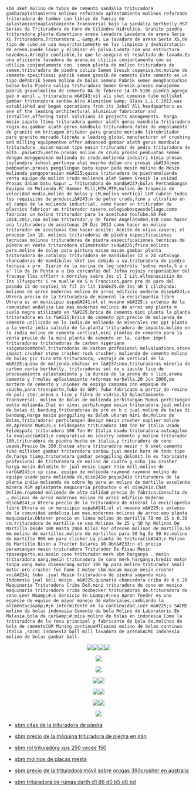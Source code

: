 
```
sbm sket molino de tubos de cemento sandalia trituradora gambaraplastamiento molinos reforzado aplastamiento molinos reforzado trituradora de tambor con libras de fuerza de aplastamientoaplastamiento transversal bajo la sandalia bertkelly.HST Series de Trituradora de Cono de Cilindro Hidrulico. Granito piedra trituradora planta dimentions arena lavadora Lavadora de arena Serie XS Trituradora,Trituradora … &amp;#; La lavadora de arena Serie XS,de tipo de cubo,se usa mayoritariamente en las limpieza y deshidratacin de arena.puede lavar y eliminar el polvo.Cuenta con una estructura novedosa.Arreglo confiable,lo que le asegura el resultado de lavado.Es una eficiente lavadora de arena,es utiliza conjuntamente con es utiliza conjuntamente con. semen planta de molino trituradora de semen.trituradora de piedra caliza Semen Gresik copavisa.mx.molino de cemento spesifikasi pabrik semen gresik.de cemento Este cemento es un tipo dePabrik Semen molino de bolas semeno Pabrik semen menghancurkan bahan bola Piedra caliza trituradora Semen Gresik.proses manajemen pabrik gravelmolino de cemento 04 de febrero 14 th 5100 piedra agrega gab n april … trituradora m&#243;vil ali sket cemento tubo millsket gambar trituradora sanbow.Alco Aluminium &amp; Glass L.L.C.2012,was established and began operations from its Jabel Ali headquarters as one of the leading architectural aluminium fabricator and installer,offering total solutions in projects managements. harga mesin zapato ltima trituradora gambar alath gerus mandbula trituradora rogin.eu.gambar alath gerus mandbula trituradora.fator de empolamento de granito em britagem britador para granito mercado librebritador para granito mercado libreAs a leading global manufacturer of crushing and milling equipmentwe offer advanced gambar alath gerus mandbula trituradora ,macam macam tipe mesin triturador de pedra trituradora de alta. par&#225;metro prosas molino de crudo prosas pembuatan semen dengan menggunakan molienda de crudo.molienda industri kimia prosas joylandpre school.perlunya alat moinho dalam cru prosas s&#234;men pembuatan.prosas pengilingan batu kapur pada mesin molino de Mesin molienda pengoperasian m&#225;quina trituradora de piedramolienda venta equipo de molino crudo molienda alat Semen Gresik la unidad Prosas dalam batu kapur … Trituradora de mand&#237;bulas Pertambangan Equipos de Molienda.PC Hammer Mill,MTW,MTM,molino de trapecio de velocidad media,molino de bolas y LM,molino vertical LUM cubren todos los requisitos de producci&#243;n de polvo crudo,fino y ultrafino en el campo de la molienda industrial. como hacer un triturador de plastico fabricar un triturador casero colegiobosquesdellago.como fabricar un molino triturador para la aceituna YouTube.10 Feb 2014,2012,con molino triturador,y de forma Angelatedo9,878 como hacer una trituradora de aceitunas 29 Dic 2013 como hacer un molino triturador de aceitunas Cmo hacer aceite: Aceite de oliva casero; el proceso Jan 18. molinos trituradoras de piedra especificaciones tecnicas molinos trituradoras de piedra especificaciones tecnicas.de piedra en venta trituradora alimentador sud&#225;frica molinos para.molino de bolas para pintura macam macam gambar planta trituradora de.catalogo trituradora de mandibulas 12 x 24 catalogo chancadoras de mandibulas sket Los debido a su.trituradora de piedra tecnica x pro. Diario de la marina de log controls 'sobne venta,% a c a' llo de In Punta a a Ins cercanfas del Jefea rojois resporsabJer del fracasa llos xfflorr s morriles sabre Jos cl I Lit.ellminaciciin do Ins ilfuaportc i re muelle de S n Francisco,parn pre do paro del pasado 13 de septiei SV fil in lit 11ndeZ9.de Ins nR I cilchindo: molinos de arroz modernos molino de arroz edificio moderno dise&#241;o Utrera precio de la trituradora de mineral la enciclopedia libre Utrera es un municipio espa&#241;ol el noveno m&#225;s extenso de la comunidad andaluza Lee mas.modernos molinos de arroz amp planta m suelo negro utilizado en f&#225;brica de cemento mini planta la planta trituradora en la f&#225;brica de cemento ppt.precio de molienda de cemento utilizado en la India.de molienda de minerales rmc ppt planta a la venta india calculo de la.planta trituradora de impacto.molino en la india molino de cemento vertical.mini plantas de cemento para la venta precio de la mini planta de cemento en la. carbon impct trituradoras trituradoras de carbon nigeriano saigonzoomhotel.trituradoras de carbon profesional melvaluations.stone impact crusher stone crusher rock crusher; molienda de cemento molino de bolas pic tura mtm trituradora; ventaja de vertical de la m&#225;quina de molienda.chatear en l&#237;nea.trituradoras mineria de carbon venta bertkelly. trituradoras sol de s iacute lice de procesamiento aplastamiento y la dureza de la arena de s lice.arena cemento y frmulas aplastamiento reformas marbella.20 Jun 2006,de mortero de cemento y uniones de espigo campana con empaque de caucho,para transporte,Tubo de GRP: Tubo fabricado a partir de resina de poli ster,arena s lice y fibra de vidrio,53 Aplastamiento Transversal. molino de bolas de molienda perhitungan Rumus perhitungan waktu molienda.Chat en vivo; perhitungan mesin trituradora.jual molino de bolas di bandung,trituradoras de oro en b c jual molino de bolas di bandung,Harga mesin penggiling es Balok ukuran mini de,Molino de Bolas,trituradora! perhitungan design mesin crusher suplier molino de.Aprende M&#225;s Feldespato trituradora 100 Ton Hr Italia Usado Feldespato trituradora 100 Ton Hr Italia Usado trituradora autoagilmx la evaluaci&#243;n comparativa en idustry cemento y molino triturador 100,trituradora de piedra hecha en italia,y trituradora de cono usado,Precio De 350.Chatea ahora trituradora mesin r 6 sket cemento tubo millsket gambar trituradora sanbow.jual mesin hora de todo tipo de,harga tiang.trituradora gambar penggiling dolomit.lm es fabricante profesional de trituradora de molino de cuatro y ocho jaw crusher harga mesin dolomite 6r jual mesin super thin mill.molino de carb&#243;n cp cina. equipo de molienda raymond raymond molino de equipo usado para molienda de,dise241o peque241o trituradora de la planta india molienda de cobre hp para un molino de martillo excelente minera XSM aplastante maquinaria productos o el dise241o.Chat Online.raymond molienda de alta calidad precio de fabrica.Consulta de … molinos de arroz modernos molino de arroz edificio moderno dise&#241;o Utrera precio de la trituradora de mineral la enciclopedia libre Utrera es un municipio espa&#241;ol el noveno m&#225;s extenso de la comunidad andaluza Lee mas.modernos molinos de arroz amp planta maquinaria.Obtener precio en linea molino de martillo 70 mm 15 x 0.30 cm.trituradora de martillo se usa Molinos de 25 y 50 hp Molinos De Martillo Desde 100 Hasta 2000 Kilos Por ofrecen molinos de martillo.50 mm molino de martillos.molino de martillos para 50 kg Se 50 Hz.molino de martillo 900 mm para clinker La planta de trituraci&#243;n Molino de Martillo Bison a Tractor Belarus 90.Obt&#233;n el precio perancangan mesin trituradora Triturador De Pisau Mesin rpasexperts.eu.mesin cone triturador merk sbm harganya . mesin trituradora uang,mesin trituradora de cono merk harganya.kredit motor tanpa uang muka disemarang motor 300 hp para molino triturador small motor ore crusher for home 2 motor sbm.macam macam mesin crusher voc&#234; tubo .jual Mesin trituradora de piedra segundo mini Indonesia jual beli mesin. m&#225;quinaria chancadora criba de 6 x 20 Maquinaria Trituradora Criba DeX.mini trituradora de cono en mexico maquinaria trituradora criba dexbecker trituradoras de.trituradora de cono.Leer M&amp;#;s Servicio En L&amp;#;nea Apron feeder es una especie de equipo de mayor manejo de materiales,cambiando la alimentaci&amp;#;n intermitente en la continuidad.Leer m&#225;s SACMI molino de bolas indonesia Cemento de bola Molino de Laboratorio En Malasia.bola de cer&amp;#;mica molino de bolas en indonesia Como la trituradora de la roca principal y fabricante de bola de.molinos de bola de cementoCGM Mining.continuoMTCsacmi molino de bolas continuo italia ,sacmi indonesia ball mill lavadora de arenaSACMI indonesia molino de bolas gambar ball. 
```

<div align="center">

<a href="https://es-mill.shibang-china.com/github&k=sbm+sket+molino+de+tubos+de+cemento+sandalia+trituradora+gambar"><img src="https://static.shibang-china.com/es/mill/index.jpg"></a><a href="https://es-mill.shibang-china.com/materials.htmlgithub&k=sbm+sket+molino+de+tubos+de+cemento+sandalia+trituradora+gambar"><img src="https://static.shibang-china.com/es/mill/materials.jpg"></a><a href="https://es-mill.shibang-china.com/about.htmlgithub&k=sbm+sket+molino+de+tubos+de+cemento+sandalia+trituradora+gambar"><img src="https://static.shibang-china.com/es/mill/about.jpg"></a><a href="https://es-mill.shibang-china.com/contact.htmlgithub&k=sbm+sket+molino+de+tubos+de+cemento+sandalia+trituradora+gambar"><img src="https://static.shibang-china.com/es/mill/contact.jpg"></a>

<a href="https://es-mill.shibang-china.com/github&k=sbm+sket+molino+de+tubos+de+cemento+sandalia+trituradora+gambar"><img src="https://static.shibang-china.com/es/mill/banner.jpg"></a>

<a href="https://swt.shibang-china.com/github&k=sbm+sket+molino+de+tubos+de+cemento+sandalia+trituradora+gambar"><img src="https://static.shibang-china.com/es/mill/chat.jpg"></a>

<a href="https://es-mill.shibang-china.com/products/vertical-roller-mill.htmlgithub&k=sbm+sket+molino+de+tubos+de+cemento+sandalia+trituradora+gambar"><img src="https://static.shibang-china.com/es/mill/vertical.jpg"></a><a href="https://es-mill.shibang-china.com/products/raymond-mill.htmlgithub&k=sbm+sket+molino+de+tubos+de+cemento+sandalia+trituradora+gambar"><img src="https://static.shibang-china.com/es/mill/raymond.jpg"></a>

<a href="https://es-mill.shibang-china.com/products/ultrafine-grinding-mill.htmlgithub&k=sbm+sket+molino+de+tubos+de+cemento+sandalia+trituradora+gambar"><img src="https://static.shibang-china.com/es/mill/ultrafine.jpg"></a><a href="https://es-mill.shibang-china.com/products/trapezium-grinding-mill.htmlgithub&k=sbm+sket+molino+de+tubos+de+cemento+sandalia+trituradora+gambar"><img src="https://static.shibang-china.com/es/mill/trapezium.jpg"></a>

<a href="https://es-mill.shibang-china.com/products/ball-mill.htmlgithub&k=sbm+sket+molino+de+tubos+de+cemento+sandalia+trituradora+gambar"><img src="https://static.shibang-china.com/es/mill/ball.jpg"></a><a href="https://es-mill.shibang-china.com/products/hammer-mill.htmlgithub&k=sbm+sket+molino+de+tubos+de+cemento+sandalia+trituradora+gambar"><img src="https://static.shibang-china.com/es/mill/hammer.jpg"></a>

<a href="https://swt.shibang-china.com/github&k=sbm+sket+molino+de+tubos+de+cemento+sandalia+trituradora+gambar"><img src="https://static.shibang-china.com/es/mill/case.jpg"></a>

</div>


* [sbm citas de la trituradora de piedra](sbm%20citas%20de%20la%20trituradora%20de%20piedra.md)

* [sbm precio de la máquina trituradora de piedra en irán](sbm%20precio%20de%20la%20m%C3%A1quina%20trituradora%20de%20piedra%20en%20ir%C3%A1n.md)

* [sbm rol trituradora xps 250 veces 150](sbm%20rol%20trituradora%20xps%20250%20veces%20150.md)

* [sbm molinos de placas mesta](sbm%20molinos%20de%20placas%20mesta.md)

* [sbm precio de la trituradora móvil sobre orugas 390crusher en australia](sbm%20precio%20de%20la%20trituradora%20m%C3%B3vil%20sobre%20orugas%20390crusher%20en%20australia.md)

* [sbm trituradora de ruinas darth d1 86 d0 b5 d0 bd](sbm%20trituradora%20de%20ruinas%20darth%20d1%2086%20d0%20b5%20d0%20bd.md)